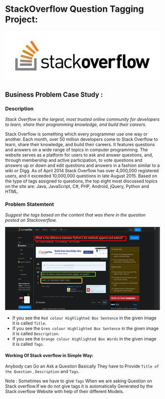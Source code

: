 # StackOverflow Question Tagging Project:

![](images/s2.png)

## Business Problem Case Study :

### Description

*Stack Overflow is the largest, most trusted online community for developers to learn, share their programming knowledge, and build their careers.* 

Stack Overflow is something which every programmer use one way or another. Each month, over 50 million developers come to Stack Overflow to learn, share their knowledge, and build their careers. It features questions and answers on a wide range of topics in computer programming. The website serves as a platform for users to ask and answer questions, and, through membership and active participation, to vote questions and answers up or down and edit questions and answers in a fashion similar to a wiki or Digg. As of April 2014 Stack Overflow has over 4,000,000 registered users, and it exceeded 10,000,000 questions in late August 2015. Based on the type of tags assigned to questions, the top eight most discussed topics on the site are: Java, JavaScript, C#, PHP, Android, jQuery, Python and HTML.


### Problem Statemtent

*Suggest the tags based on the content that was there in the question posted on Stackoverflow.*

![](images/st2.png)


- If you see the `Red colour Highlighted Box Sentence` in the given image it is called `Title`.
- If you see the `Gren colour Highlighted Box Sentence` in the given image it is called `Description`.
- If you see the `Orange colour Highlighted Box Words` in the given image it is called `Tags`.

#### Working Of Stack overflow in Simple Way:

 Anybody can Go an Ask a Question Basically They have to Provide `Title of the Question` , `Description`
 and  `Tags`.
 
 Note : Sometimes we have to give `Tags` When we are asking Question on Stack overflow.If we do not give tags it is automatically Generated by the Stack overflow Website with help of their different Models.
